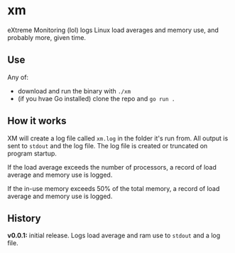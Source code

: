 # xm

eXtreme Monitoring (lol) logs Linux load averages and memory use, and probably more, given time.

## Use

Any of:

* download and run the binary with `./xm`
* (if you hvae Go installed) clone the repo and `go run .`

## How it works

XM will create a log file called `xm.log` in the folder it's run from.  All output is sent to `stdout` and the log file.  The log file is created or truncated on program startup.

If the load average exceeds the number of processors, a record of load average and memory use is logged.

If the in-use memory exceeds 50% of the total memory, a record of load average and memory use is logged.

## History

**v0.0.1:** initial release. Logs load average and ram use to `stdout` and a log file.
